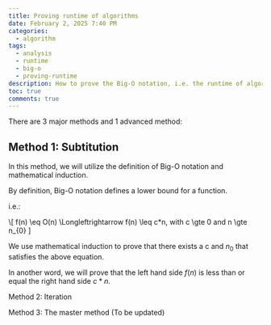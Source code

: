 ```yaml
---
title: Proving runtime of algorithms
date: February 2, 2025 7:40 PM
categories:
  - algorithm
tags:
  - analysis
  - runtime
  - big-o
  - proving-runtime
description: How to prove the Big-O notation, i.e. the runtime of algorithms
toc: true
comments: true
---
```

There are 3 major methods and 1 advanced method:

## Method 1: Subtitution

In this method, we will utilize the definition of Big-O notation and mathematical induction.

By definition, Big-O notation defines a lower bound for a function.

i.e.: 

\\[ f(n) \eq O(n) \Longleftrightarrow f(n) \leq c*n, with c \gte 0 and n \gte n_{0} \]

We use mathematical induction to prove that there exists a c and $n_{0}$ that satisfies the above equation.

In another word, we will prove that the left hand side $f(n)$ is less than or equal the right hand side $c*n$.

Method 2: Iteration

Method 3: The master method (To be updated)

